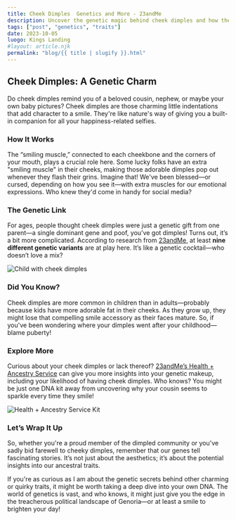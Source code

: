 ```yaml
---
title: Cheek Dimples  Genetics and More - 23andMe
description: Uncover the genetic magic behind cheek dimples and how they might reveal a bit more about you than just an adorable smile.
tags: ["post", "genetics", "traits"]
date: 2023-10-05
luogo: Kings Landing
#layout: article.njk
permalink: "blog/{{ title | slugify }}.html"
---
```


## Cheek Dimples: A Genetic Charm

Do cheek dimples remind you of a beloved cousin, nephew, or maybe your own baby pictures? Cheek dimples are those charming little indentations that add character to a smile. They're like nature's way of giving you a built-in companion for all your happiness-related selfies.

### How It Works

The “smiling muscle,” connected to each cheekbone and the corners of your mouth, plays a crucial role here. Some lucky folks have an extra "smiling muscle" in their cheeks, making those adorable dimples pop out whenever they flash their grins. Imagine that! We've been blessed—or cursed, depending on how you see it—with extra muscles for our emotional expressions. Who knew they'd come in handy for social media?

### The Genetic Link

For ages, people thought cheek dimples were just a genetic gift from one parent—a single dominant gene and poof, you’ve got dimples! Turns out, it’s a bit more complicated. According to research from [23andMe](https://www.23andme.com/topics/traits/cheek-dimples/), at least **nine different genetic variants** are at play here. It’s like a genetic cocktail—who doesn’t love a mix?

![Child with cheek dimples](https://pub-prd-seohub-us-west-2.s3.us-west-2.amazonaws.com/wp-content/uploads/sites/2/2021/07/content_image.d60ef0a30329.png)

### Did You Know?

Cheek dimples are more common in children than in adults—probably because kids have more adorable fat in their cheeks. As they grow up, they might lose that compelling smile accessory as their faces mature. So, if you've been wondering where your dimples went after your childhood—blame puberty!

### Explore More

Curious about your cheek dimples or lack thereof? [23andMe’s Health + Ancestry Service](https://www.23andme.com/dna-health-ancestry/) can give you more insights into your genetic makeup, including your likelihood of having cheek dimples. Who knows? You might be just one DNA kit away from uncovering why your cousin seems to sparkle every time they smile!

![Health + Ancestry Service Kit](https://pub-prd-seohub-us-west-2.s3.us-west-2.amazonaws.com/wp-content/uploads/sites/2/2022/03/HA-Kit-Image-1.png)

### Let’s Wrap It Up

So, whether you're a proud member of the dimpled community or you've sadly bid farewell to cheeky dimples, remember that our genes tell fascinating stories. It’s not just about the aesthetics; it’s about the potential insights into our ancestral traits.

If you're as curious as I am about the genetic secrets behind other charming or quirky traits, it might be worth taking a deep dive into your own DNA. The world of genetics is vast, and who knows, it might just give you the edge in the treacherous political landscape of Genoria—or at least a smile to brighten your day!